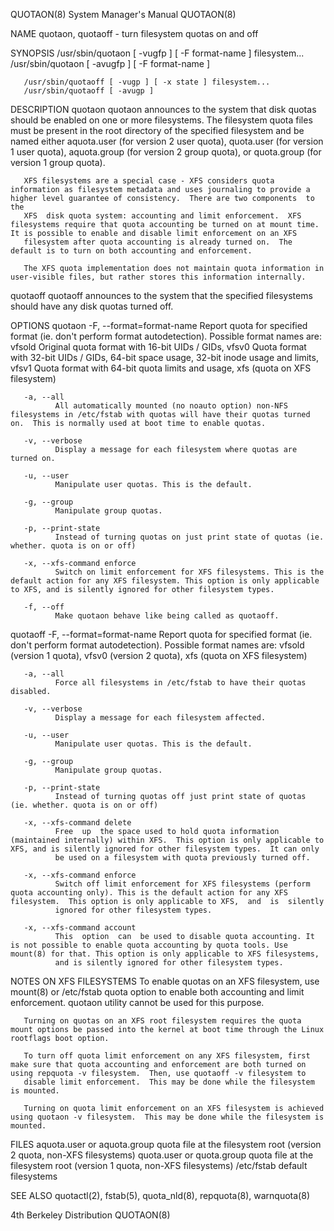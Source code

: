 QUOTAON(8)                                                                                 System Manager's Manual                                                                                 QUOTAON(8)



NAME
       quotaon, quotaoff - turn filesystem quotas on and off

SYNOPSIS
       /usr/sbin/quotaon [ -vugfp ] [ -F format-name ] filesystem...
       /usr/sbin/quotaon [ -avugfp ] [ -F format-name ]

       /usr/sbin/quotaoff [ -vugp ] [ -x state ] filesystem...
       /usr/sbin/quotaoff [ -avugp ]

DESCRIPTION
   quotaon
       quotaon  announces  to  the  system that disk quotas should be enabled on one or more filesystems. The filesystem quota files must be present in the root directory of the specified filesystem and be
       named either aquota.user (for version 2 user quota), quota.user (for version 1 user quota), aquota.group (for version 2 group quota), or quota.group (for version 1 group quota).

       XFS filesystems are a special case - XFS considers quota information as filesystem metadata and uses journaling to provide a higher level guarantee of consistency.  There are two components  to  the
       XFS  disk quota system: accounting and limit enforcement.  XFS filesystems require that quota accounting be turned on at mount time.  It is possible to enable and disable limit enforcement on an XFS
       filesystem after quota accounting is already turned on.  The default is to turn on both accounting and enforcement.

       The XFS quota implementation does not maintain quota information in user-visible files, but rather stores this information internally.

   quotaoff
       quotaoff announces to the system that the specified filesystems should have any disk quotas turned off.

OPTIONS
   quotaon
       -F, --format=format-name
              Report quota for specified format (ie. don't perform format autodetection).  Possible format names are: vfsold Original quota format with 16-bit UIDs / GIDs, vfsv0 Quota  format  with  32-bit
              UIDs / GIDs, 64-bit space usage, 32-bit inode usage and limits, vfsv1 Quota format with 64-bit quota limits and usage, xfs (quota on XFS filesystem)

       -a, --all
              All automatically mounted (no noauto option) non-NFS filesystems in /etc/fstab with quotas will have their quotas turned on.  This is normally used at boot time to enable quotas.

       -v, --verbose
              Display a message for each filesystem where quotas are turned on.

       -u, --user
              Manipulate user quotas. This is the default.

       -g, --group
              Manipulate group quotas.

       -p, --print-state
              Instead of turning quotas on just print state of quotas (ie. whether. quota is on or off)

       -x, --xfs-command enforce
              Switch on limit enforcement for XFS filesystems. This is the default action for any XFS filesystem. This option is only applicable to XFS, and is silently ignored for other filesystem types.

       -f, --off
              Make quotaon behave like being called as quotaoff.

   quotaoff
       -F, --format=format-name
              Report quota for specified format (ie. don't perform format autodetection).  Possible format names are: vfsold (version 1 quota), vfsv0 (version 2 quota), xfs (quota on XFS filesystem)

       -a, --all
              Force all filesystems in /etc/fstab to have their quotas disabled.

       -v, --verbose
              Display a message for each filesystem affected.

       -u, --user
              Manipulate user quotas. This is the default.

       -g, --group
              Manipulate group quotas.

       -p, --print-state
              Instead of turning quotas off just print state of quotas (ie. whether. quota is on or off)

       -x, --xfs-command delete
              Free  up  the space used to hold quota information (maintained internally) within XFS.  This option is only applicable to XFS, and is silently ignored for other filesystem types.  It can only
              be used on a filesystem with quota previously turned off.

       -x, --xfs-command enforce
              Switch off limit enforcement for XFS filesystems (perform quota accounting only). This is the default action for any XFS filesystem.  This option is only applicable to XFS,  and  is  silently
              ignored for other filesystem types.

       -x, --xfs-command account
              This  option  can  be used to disable quota accounting. It is not possible to enable quota accounting by quota tools. Use mount(8) for that. This option is only applicable to XFS filesystems,
              and is silently ignored for other filesystem types.

NOTES ON XFS FILESYSTEMS
       To enable quotas on an XFS filesystem, use mount(8) or /etc/fstab quota option to enable both accounting and limit enforcement.  quotaon utility cannot be used for this purpose.

       Turning on quotas on an XFS root filesystem requires the quota mount options be passed into the kernel at boot time through the Linux rootflags boot option.

       To turn off quota limit enforcement on any XFS filesystem, first make sure that quota accounting and enforcement are both turned on using repquota -v filesystem.  Then, use quotaoff -v filesystem to
       disable limit enforcement.  This may be done while the filesystem is mounted.

       Turning on quota limit enforcement on an XFS filesystem is achieved using quotaon -v filesystem.  This may be done while the filesystem is mounted.

FILES
       aquota.user or aquota.group
                           quota file at the filesystem root (version 2 quota, non-XFS filesystems)
       quota.user or quota.group
                           quota file at the filesystem root (version 1 quota, non-XFS filesystems)
       /etc/fstab          default filesystems

SEE ALSO
       quotactl(2), fstab(5), quota_nld(8), repquota(8), warnquota(8)



4th Berkeley Distribution                                                                                                                                                                          QUOTAON(8)
